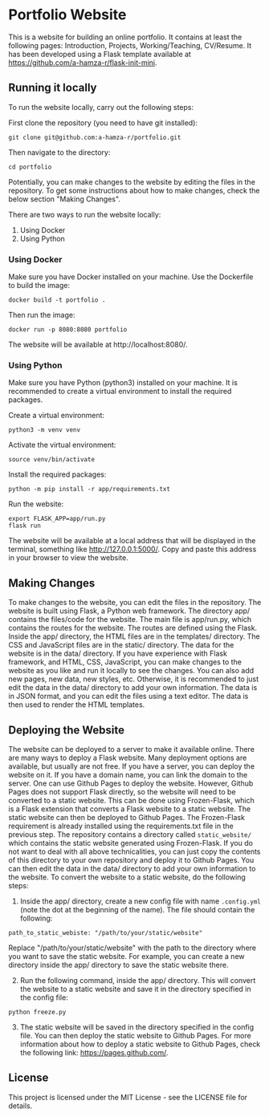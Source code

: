 # Portfolio Website

This is a website for building an online portfolio. It contains at least the following pages: Introduction, Projects, Working/Teaching, CV/Resume.
It has been developed using a Flask template available at https://github.com/a-hamza-r/flask-init-mini.

## Running it locally
To run the website locally, carry out the following steps:

First clone the repository (you need to have git installed):
```
git clone git@github.com:a-hamza-r/portfolio.git
```

Then navigate to the directory:
```
cd portfolio
```

Potentially, you can make changes to the website by editing the files in the repository. To get some instructions about how to make changes, check the below section "Making Changes".

There are two ways to run the website locally:
1. Using Docker
2. Using Python

### Using Docker
Make sure you have Docker installed on your machine. 
Use the Dockerfile to build the image:
```
docker build -t portfolio .
```

Then run the image:
```
docker run -p 8080:8080 portfolio
```

The website will be available at http://localhost:8080/.

### Using Python
Make sure you have Python (python3) installed on your machine. It is recommended to create a virtual environment to install the required packages.

Create a virtual environment:
```
python3 -m venv venv
```
Activate the virtual environment:
```
source venv/bin/activate
```

Install the required packages:
```
python -m pip install -r app/requirements.txt
```

Run the website:
```
export FLASK_APP=app/run.py
flask run
```

The website will be available at a local address that will be displayed in the terminal, something like http://127.0.0.1:5000/. Copy and paste this address in your browser to view the website.

## Making Changes

To make changes to the website, you can edit the files in the repository.
The website is built using Flask, a Python web framework. 
The directory app/ contains the files/code for the website.
The main file is app/run.py, which contains the routes for the website. The routes are defined using the Flask.
Inside the app/ directory, the HTML files are in the templates/ directory. The CSS and JavaScript files are in the static/ directory. The data for the website is in the data/ directory.
If you have experience with Flask framework, and HTML, CSS, JavaScript, you can make changes to the website as you like and run it locally to see the changes. You can also add new pages, new data, new styles, etc.
Otherwise, it is recommended to just edit the data in the data/ directory to add your own information. The data is in JSON format, and you can edit the files using a text editor. The data is then used to render the HTML templates.

## Deploying the Website
The website can be deployed to a server to make it available online. There are many ways to deploy a Flask website. Many deployment options are available, but usually are not free. If you have a server, you can deploy the website on it. If you have a domain name, you can link the domain to the server.
One can use Github Pages to deploy the website. However, Github Pages does not support Flask directly, so the website will need to be converted to a static website. This can be done using Frozen-Flask, which is a Flask extension that converts a Flask website to a static website. The static website can then be deployed to Github Pages.
The Frozen-Flask requirement is already installed using the requirements.txt file in the previous step.
The repository contains a directory called `static_website/` which contains the static website generated using Frozen-Flask. If you do not want to deal with all above technicalities, you can just copy the contents of this directory to your own repository and deploy it to Github Pages. You can then edit the data in the data/ directory to add your own information to the website.
To convert the website to a static website, do the following steps:

1. Inside the app/ directory, create a new config file with name `.config.yml` (note the dot at the beginning of the name). The file should contain the following:
```
path_to_static_webiste: "/path/to/your/static/website"
```
Replace "/path/to/your/static/website" with the path to the directory where you want to save the static website. For example, you can create a new directory inside the app/ directory to save the static website there.

2. Run the following command, inside the app/ directory. This will convert the website to a static website and save it in the directory specified in the config file:
```
python freeze.py
```

3. The static website will be saved in the directory specified in the config file. You can then deploy the static website to Github Pages. For more information about how to deploy a static website to Github Pages, check the following link: https://pages.github.com/.

## License
This project is licensed under the MIT License - see the LICENSE file for details.

